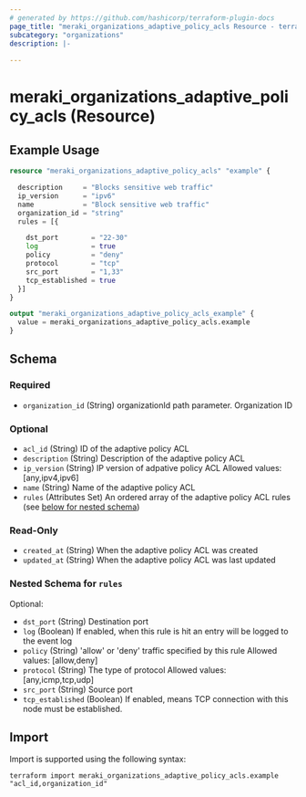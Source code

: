 ```yaml
---
# generated by https://github.com/hashicorp/terraform-plugin-docs
page_title: "meraki_organizations_adaptive_policy_acls Resource - terraform-provider-meraki"
subcategory: "organizations"
description: |-
  
---
```


# meraki_organizations_adaptive_policy_acls (Resource)



## Example Usage

```terraform
resource "meraki_organizations_adaptive_policy_acls" "example" {

  description     = "Blocks sensitive web traffic"
  ip_version      = "ipv6"
  name            = "Block sensitive web traffic"
  organization_id = "string"
  rules = [{

    dst_port        = "22-30"
    log             = true
    policy          = "deny"
    protocol        = "tcp"
    src_port        = "1,33"
    tcp_established = true
  }]
}

output "meraki_organizations_adaptive_policy_acls_example" {
  value = meraki_organizations_adaptive_policy_acls.example
}
```

<!-- schema generated by tfplugindocs -->
## Schema

### Required

- `organization_id` (String) organizationId path parameter. Organization ID

### Optional

- `acl_id` (String) ID of the adaptive policy ACL
- `description` (String) Description of the adaptive policy ACL
- `ip_version` (String) IP version of adpative policy ACL
                                  Allowed values: [any,ipv4,ipv6]
- `name` (String) Name of the adaptive policy ACL
- `rules` (Attributes Set) An ordered array of the adaptive policy ACL rules (see [below for nested schema](#nestedatt--rules))

### Read-Only

- `created_at` (String) When the adaptive policy ACL was created
- `updated_at` (String) When the adaptive policy ACL was last updated

<a id="nestedatt--rules"></a>
### Nested Schema for `rules`

Optional:

- `dst_port` (String) Destination port
- `log` (Boolean) If enabled, when this rule is hit an entry will be logged to the event log
- `policy` (String) 'allow' or 'deny' traffic specified by this rule
                                        Allowed values: [allow,deny]
- `protocol` (String) The type of protocol
                                        Allowed values: [any,icmp,tcp,udp]
- `src_port` (String) Source port
- `tcp_established` (Boolean) If enabled, means TCP connection with this node must be established.

## Import

Import is supported using the following syntax:

```shell
terraform import meraki_organizations_adaptive_policy_acls.example "acl_id,organization_id"
```
